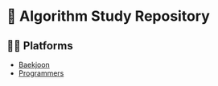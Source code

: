 # 📘 Algorithm Study Repository

## 👩‍💻 Platforms
- [Baekjoon](https://www.acmicpc.net/)
- [Programmers](https://programmers.co.kr/)
